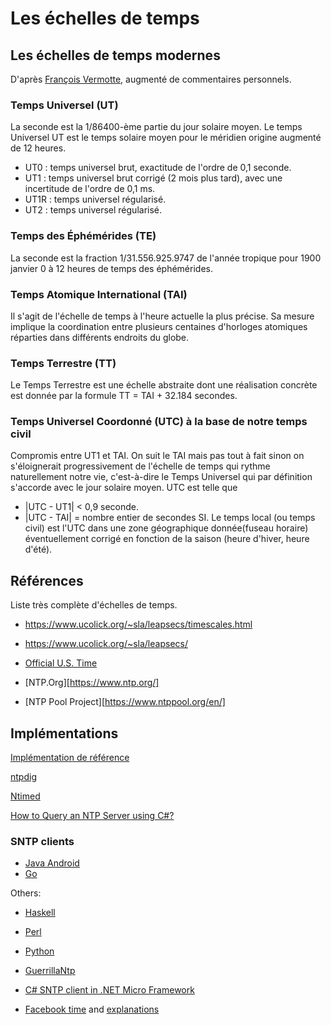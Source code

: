 Les échelles de temps
==============================

Les échelles de temps modernes
------------------------------

D'après [François Vermotte](http://perso.utinam.cnrs.fr/~vernotte/echelles_de_temps.pdf),
augmenté de commentaires personnels.

### Temps Universel (UT)

La seconde est la 1/86400-ème partie du jour solaire moyen.
Le temps Universel UT est le temps solaire moyen pour le méridien origine
augmenté de 12 heures.

- UT0 : temps universel brut, exactitude de l'ordre de 0,1 seconde.
- UT1 : temps universel brut corrigé (2 mois plus tard), avec une
   incertitude de l'ordre de 0,1 ms.
- UT1R : temps universel régularisé.
- UT2 : temps universel régularisé.

### Temps des Éphémérides (TE)

La seconde est la fraction 1/31.556.925.9747 de l'année tropique pour
1900 janvier 0 à 12 heures de temps des éphémérides.

### Temps Atomique International (TAI)

Il s'agit de l'échelle de temps à l'heure actuelle la plus précise.
Sa mesure implique la coordination entre plusieurs centaines d'horloges
atomiques réparties dans différents endroits du globe.

### Temps Terrestre (TT)

Le Temps Terrestre est une échelle abstraite dont une réalisation
concrète est donnée par la formule TT = TAI + 32.184 secondes.

### Temps Universel Coordonné (UTC) à la base de notre temps civil

Compromis entre UT1 et TAI. On suit le TAI mais pas tout à fait sinon
on s'éloignerait progressivement de l'échelle de temps qui rythme
naturellement notre vie, c'est-à-dire le Temps Universel qui par
définition s'accorde avec le jour solaire moyen.
UTC est telle que
* |UTC - UT1| < 0,9 seconde.
* |UTC - TAI| = nombre entier de secondes SI.
Le temps local (ou temps civil) est l'UTC dans une zone géographique
donnée(fuseau horaire) éventuellement corrigé en fonction de la saison
(heure d'hiver, heure d'été).


Références
----------

Liste très complète d'échelles de temps.
- https://www.ucolick.org/~sla/leapsecs/timescales.html
- https://www.ucolick.org/~sla/leapsecs/

- [Official U.S. Time](https://time.gov/)
- [NTP.Org][https://www.ntp.org/]
- [NTP Pool Project][https://www.ntppool.org/en/]


## Implémentations

[Implémentation de référence](https://github.com/ntp-project/ntp)

[ntpdig](https://docs.ntpsec.org/latest/ntpdig.html)

[Ntimed](https://github.com/bsdphk/Ntimed)

[How to Query an NTP Server using C\#?](https://stackoverflow.com/questions/1193955/how-to-query-an-ntp-server-using-c)

### SNTP clients
- [Java Android](https://android.googlesource.com/platform/frameworks/base/+/master/core/java/android/net/SntpClient.java)
- [Go](https://github.com/beevik/ntp/)

Others:
- [Haskell](https://hackage.haskell.org/package/hsntp)
- [Perl](https://metacpan.org/pod/Net::SNTP::Client)
- [Python](https://github.com/cf-natali/ntplib)
- [GuerrillaNtp](https://github.com/robertvazan/guerrillantp)
- [C\# SNTP client in .NET Micro Framework](https://github.com/vbocan/sntp-client)

- [Facebook time](https://github.com/facebook/time) and
  [explanations](https://engineering.fb.com/2020/03/18/production-engineering/ntp-service/)
